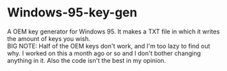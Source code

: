 # Windows-95-key-gen
A OEM key generator for Windows 95. It makes a TXT file in which it writes the amount of keys you wish.    
BIG NOTE: Half of the OEM keys don't work, and I'm too lazy to find out why. I worked on this a month ago or so and I don't bother changing anything in it. Also the code isn't the best in my opinion.
